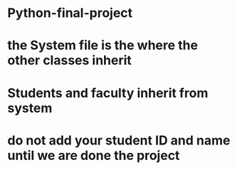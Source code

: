 # Python-final-project
# the System file is the where the other classes inherit
# Students and faculty inherit from system
# do not add your student ID and name until we are done the project
